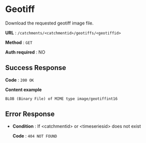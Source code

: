 ﻿
# Geotiff

Download the requested geotiff image file.

**URL** : `/catchments/<catchmentid>/geotiffs/<geotiffid>`

**Method** : `GET`

**Auth required** : NO

## Success Response

**Code** : `200 OK`

**Content example**

```
BLOB (Binary File) of MIME type image/geotiffint16
```


## Error Response

* **Condition** : If \<catchmentid> or \<timeseriesid> does not exist

	**Code** : `404 NOT FOUND`

